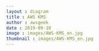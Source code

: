 ```yaml
---
layout : diagram
title : AWS KMS
author : awsgeek
date : 2019-09-10
image : images/AWS-KMS_en.jpg
thumbnail : images/AWS-KMS_en.jpg
---
```

